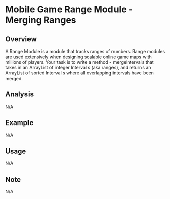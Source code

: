 # Mobile Game Range Module - Merging Ranges 

Overview
---
A Range Module is a module that tracks ranges of numbers. Range modules are 
used extensively when designing scalable online game maps with millions of 
players. Your task is to write a method - mergeIntervals that takes in an 
ArrayList of integer Interval s (aka ranges), and returns an ArrayList of 
sorted Interval s where all overlapping intervals have been merged. 

Analysis
---
N/A

Example
---
N/A

Usage
---
N/A

Note
---
N/A
